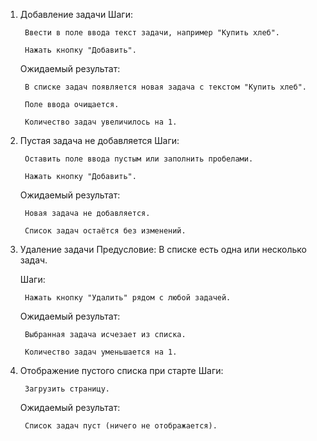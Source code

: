 1. Добавление задачи
    Шаги:

        Ввести в поле ввода текст задачи, например "Купить хлеб".

        Нажать кнопку "Добавить".

    Ожидаемый результат:

        В списке задач появляется новая задача с текстом "Купить хлеб".

        Поле ввода очищается.

        Количество задач увеличилось на 1.


2. Пустая задача не добавляется
    Шаги:

        Оставить поле ввода пустым или заполнить пробелами.

        Нажать кнопку "Добавить".

    Ожидаемый результат:

        Новая задача не добавляется.

        Список задач остаётся без изменений.

3. Удаление задачи
    Предусловие: В списке есть одна или несколько задач.

    Шаги:

        Нажать кнопку "Удалить" рядом с любой задачей.

    Ожидаемый результат:

        Выбранная задача исчезает из списка.

        Количество задач уменьшается на 1.

4. Отображение пустого списка при старте
    Шаги:

        Загрузить страницу.

    Ожидаемый результат:

        Список задач пуст (ничего не отображается).
